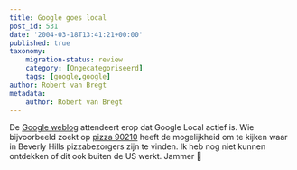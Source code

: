 ```yaml
---
title: Google goes local
post_id: 531
date: '2004-03-18T13:41:21+00:00'
published: true
taxonomy:
    migration-status: review
    category: [Ongecategoriseerd]
    tags: [google,google]
author: Robert van Bregt
metadata:
    author: Robert van Bregt
---
```

De [Google weblog](http://google.blogspace.com/archives/001186) attendeert erop dat Google Local actief is. Wie bijvoorbeeld zoekt op [pizza 90210](http://www.google.com/search?q=pizza+90210) heeft de mogelijkheid om te kijken waar in Beverly Hills pizzabezorgers zijn te vinden. Ik heb nog niet kunnen ontdekken of dit ook buiten de US werkt. Jammer 🙁